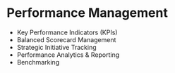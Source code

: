 # Performance Management

- Key Performance Indicators (KPIs)
- Balanced Scorecard Management
- Strategic Initiative Tracking
- Performance Analytics & Reporting
- Benchmarking